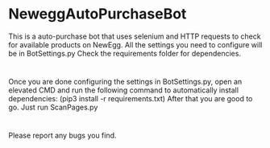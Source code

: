 # NeweggAutoPurchaseBot

This is a auto-purchase bot that uses selenium and HTTP requests to check for available products on NewEgg. All the settings you need to configure will be in BotSettings.py Check the requirements folder for dependencies.
# 
Once you are done configuring the settings in BotSettings.py, open an elevated CMD and run the following command to automatically install dependencies:
(pip3 install -r requirements.txt)
After that you are good to go. 
Just run ScanPages.py
#

Please report any bugs you find.

